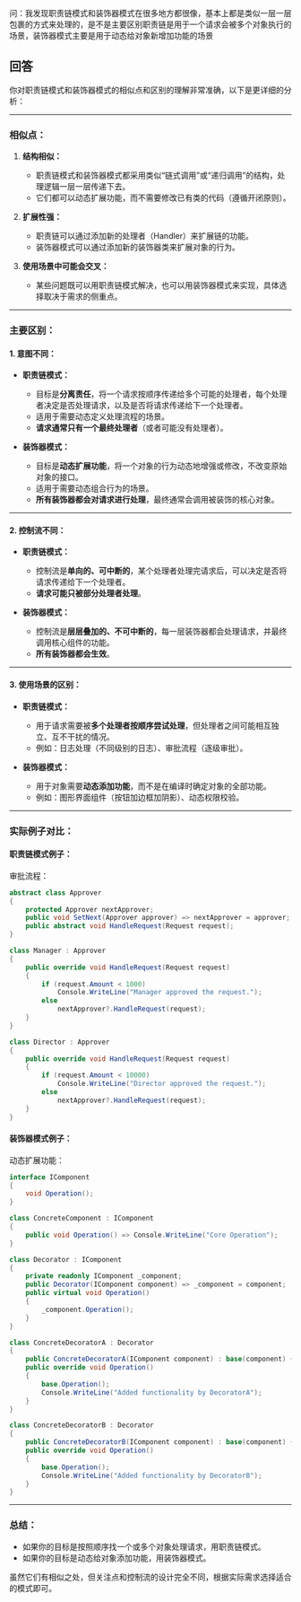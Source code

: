 问：我发现职责链模式和装饰器模式在很多地方都很像，基本上都是类似一层一层包裹的方式来处理的，是不是主要区别职责链是用于一个请求会被多个对象执行的场景，装饰器模式主要是用于动态给对象新增加功能的场景

## 回答
你对职责链模式和装饰器模式的相似点和区别的理解非常准确，以下是更详细的分析：

---

### **相似点：**

1. **结构相似：**
    
    - 职责链模式和装饰器模式都采用类似“链式调用”或“递归调用”的结构，处理逻辑一层一层传递下去。
    - 它们都可以动态扩展功能，而不需要修改已有类的代码（遵循开闭原则）。
2. **扩展性强：**
    
    - 职责链可以通过添加新的处理者（Handler）来扩展链的功能。
    - 装饰器模式可以通过添加新的装饰器类来扩展对象的行为。
3. **使用场景中可能会交叉：**
    
    - 某些问题既可以用职责链模式解决，也可以用装饰器模式来实现，具体选择取决于需求的侧重点。

---

### **主要区别：**

#### 1. **意图不同：**

- **职责链模式：**
    
    - 目标是**分离责任**，将一个请求按顺序传递给多个可能的处理者，每个处理者决定是否处理请求，以及是否将请求传递给下一个处理者。
    - 适用于需要动态定义处理流程的场景。
    - **请求通常只有一个最终处理者**（或者可能没有处理者）。
- **装饰器模式：**
    
    - 目标是**动态扩展功能**，将一个对象的行为动态地增强或修改，不改变原始对象的接口。
    - 适用于需要动态组合行为的场景。
    - **所有装饰器都会对请求进行处理**，最终通常会调用被装饰的核心对象。

---

#### 2. **控制流不同：**

- **职责链模式：**
    
    - 控制流是**单向的、可中断的**，某个处理者处理完请求后，可以决定是否将请求传递给下一个处理者。
    - **请求可能只被部分处理者处理**。
- **装饰器模式：**
    
    - 控制流是**层层叠加的、不可中断的**，每一层装饰器都会处理请求，并最终调用核心组件的功能。
    - **所有装饰器都会生效**。

---

#### 3. **使用场景的区别：**

- **职责链模式：**
    
    - 用于请求需要被**多个处理者按顺序尝试处理**，但处理者之间可能相互独立、互不干扰的情况。
    - 例如：日志处理（不同级别的日志）、审批流程（逐级审批）。
- **装饰器模式：**
    
    - 用于对象需要**动态添加功能**，而不是在编译时确定对象的全部功能。
    - 例如：图形界面组件（按钮加边框加阴影）、动态权限校验。

---

### **实际例子对比：**

#### 职责链模式例子：

审批流程：

```csharp
abstract class Approver
{
    protected Approver nextApprover;
    public void SetNext(Approver approver) => nextApprover = approver;
    public abstract void HandleRequest(Request request);
}

class Manager : Approver
{
    public override void HandleRequest(Request request)
    {
        if (request.Amount < 1000)
            Console.WriteLine("Manager approved the request.");
        else
            nextApprover?.HandleRequest(request);
    }
}

class Director : Approver
{
    public override void HandleRequest(Request request)
    {
        if (request.Amount < 10000)
            Console.WriteLine("Director approved the request.");
        else
            nextApprover?.HandleRequest(request);
    }
}
```

#### 装饰器模式例子：

动态扩展功能：

```csharp
interface IComponent
{
    void Operation();
}

class ConcreteComponent : IComponent
{
    public void Operation() => Console.WriteLine("Core Operation");
}

class Decorator : IComponent
{
    private readonly IComponent _component;
    public Decorator(IComponent component) => _component = component;
    public virtual void Operation()
    {
        _component.Operation();
    }
}

class ConcreteDecoratorA : Decorator
{
    public ConcreteDecoratorA(IComponent component) : base(component) { }
    public override void Operation()
    {
        base.Operation();
        Console.WriteLine("Added functionality by DecoratorA");
    }
}

class ConcreteDecoratorB : Decorator
{
    public ConcreteDecoratorB(IComponent component) : base(component) { }
    public override void Operation()
    {
        base.Operation();
        Console.WriteLine("Added functionality by DecoratorB");
    }
}
```

---

### **总结：**

- 如果你的目标是按照顺序找一个或多个对象处理请求，用职责链模式。
- 如果你的目标是动态给对象添加功能，用装饰器模式。

虽然它们有相似之处，但关注点和控制流的设计完全不同，根据实际需求选择适合的模式即可。